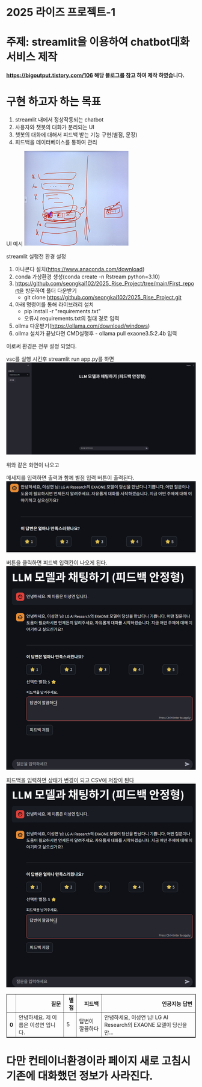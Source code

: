 # 2025 라이즈 프로젝트-1

# 주제: streamlit을 이용하여 chatbot대화 서비스 제작
#### https://bigoutput.tistory.com/106 해당 블로그를 참고 하여 제작 하였습니다.



# 구현 하고자 하는 목표

1. streamlit 내에서 정상작동되는 chatbot
2. 사용자와 챗봇의 대화가 분리되는 UI
3. 챗봇의 대화에 대해서 피드백 받는 기능 구현(별점, 문장)
4. 피드백을 데이터베이스를 통하여 관리

UI 예시
![alt text](image.png)

streamlit 실행전 환경 설정

1. 아나콘다 설치(https://www.anaconda.com/download)
2. conda 가상환경 생성(conda create -n Rstream python=3.10)
3. https://github.com/seongkai102/2025_Rise_Project/tree/main/First_report을 방문하여 폴더 다운받기
    - git clone https://github.com/seongkai102/2025_Rise_Project.git
4. 아래 명령어를 통해 라이브러리 설치 
    - pip install -r "requirements.txt"
    - 오류시 requirements.txt의 절대 경로 입력
5. ollma 다운받기(https://ollama.com/download/windows)
6. ollma 설치가 끝났다면 CMD실행후 - ollama pull exaone3.5:2.4b 입력

이로써 환경은 전부 설정 되었다.

vsc를 실행 시킨후 streamlit run app.py를 하면
![alt text](image-1.png)

위와 같은 화면이 나오고

메세지를 입력하면 출력과 함께 별점 입력 버튼이 출력된다.
![alt text](image-2.png)

버튼을 클릭하면 피드백 입력칸이 나오게 된다.
![alt text](image-3.png)

피드백을 입력하면 상태가 변경이 되고 CSV에 저장이 된다
![alt text](image-4.png)


<table border="1" class="dataframe">
  <thead>
    <tr style="text-align: right;">
      <th></th>
      <th>질문</th>
      <th>별점</th>
      <th>피드백</th>
      <th>인공지능 답변</th>
    </tr>
  </thead>
  <tbody>
    <tr>
      <th>0</th>
      <td>안녕하세요. 제 이름은 이성연 입니다.</td>
      <td>5</td>
      <td>답변이 깔끔하다</td>
      <td>안녕하세요, 이성연 님! LG AI Research의 EXAONE 모델이 당신을 만...</td>
    </tr>
  </tbody>
</table>
</div>


# 다만 컨테이너환경이라 페이지 새로 고침시 기존에 대화했던 정보가 사라진다.